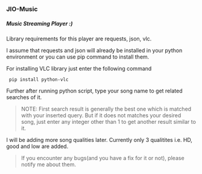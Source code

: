 ### JIO-Music
##### Music Streaming Player :)


Library requirements for this player are requests, json, vlc.

I assume that requests and json will already be installed in your python environment or you can use pip command to install them.

For installing VLC library just enter the following command

``` pip install python-vlc```


Further after running python script, type your song name to get related searches of it.
> NOTE: First search result is generally the best one which is matched with your inserted query. But if it does not matches your desired song, just enter any integer other than 1 to get another result similar to it.

I will be adding more song qualities later. Currently only 3 qualitites i.e. HD, good and low are added. 



> If you encounter any bugs(and you have a fix for it or not), please notify me about them. 
